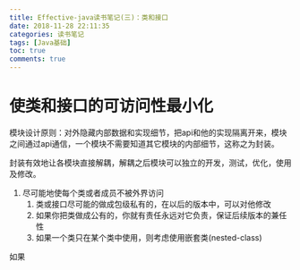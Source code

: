 ```yaml
---
title: Effective-java读书笔记(三)：类和接口
date: 2018-11-28 22:11:35
categories: 读书笔记
tags: [Java基础]
toc: true
comments: true
---
```


# 使类和接口的可访问性最小化

模块设计原则：对外隐藏内部数据和实现细节，把api和他的实现隔离开来，模块之间通过api通信，一个模块不需要知道其它模块的内部细节，这称之为封装。

封装有效地让各模块直接解耦，解耦之后模块可以独立的开发，测试，优化，使用及修改。


1. 尽可能地使每个类或者成员不被外界访问
   1. 类或接口尽可能的做成包级私有的，在以后的版本中，可以对他修改
   2. 如果你把类做成公有的，你就有责任永远对它负责，保证后续版本的兼任性
   3. 如果一个类只在某个类中使用，则考虑使用嵌套类(nested-class)

如果

















